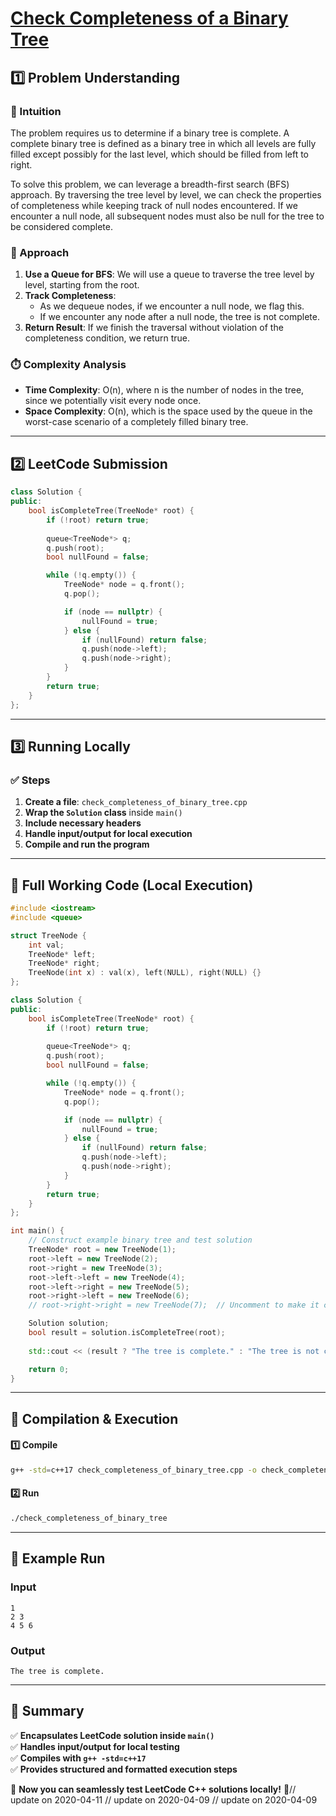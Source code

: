 # **[Check Completeness of a Binary Tree](https://leetcode.com/problems/check-completeness-of-a-binary-tree/description/)**  

## **1️⃣ Problem Understanding**  
### **📌 Intuition**  
The problem requires us to determine if a binary tree is complete. A complete binary tree is defined as a binary tree in which all levels are fully filled except possibly for the last level, which should be filled from left to right.  

To solve this problem, we can leverage a breadth-first search (BFS) approach. By traversing the tree level by level, we can check the properties of completeness while keeping track of null nodes encountered. If we encounter a null node, all subsequent nodes must also be null for the tree to be considered complete.  

### **🚀 Approach**  
1. **Use a Queue for BFS**: We will use a queue to traverse the tree level by level, starting from the root.
2. **Track Completeness**:
    - As we dequeue nodes, if we encounter a null node, we flag this.
    - If we encounter any node after a null node, the tree is not complete.
3. **Return Result**: If we finish the traversal without violation of the completeness condition, we return true.  

### **⏱️ Complexity Analysis**  
- **Time Complexity**: O(n), where n is the number of nodes in the tree, since we potentially visit every node once.
- **Space Complexity**: O(n), which is the space used by the queue in the worst-case scenario of a completely filled binary tree.

---  

## **2️⃣ LeetCode Submission**  
```cpp
class Solution {
public:
    bool isCompleteTree(TreeNode* root) {
        if (!root) return true;
        
        queue<TreeNode*> q;
        q.push(root);
        bool nullFound = false;

        while (!q.empty()) {
            TreeNode* node = q.front();
            q.pop();

            if (node == nullptr) {
                nullFound = true;
            } else {
                if (nullFound) return false;
                q.push(node->left);
                q.push(node->right);
            }
        }
        return true;
    }
};
```  

---  

## **3️⃣ Running Locally**  
### **✅ Steps**  
1. **Create a file**: `check_completeness_of_binary_tree.cpp`  
2. **Wrap the `Solution` class** inside `main()`  
3. **Include necessary headers**  
4. **Handle input/output for local execution**  
5. **Compile and run the program**  

---  

## **📝 Full Working Code (Local Execution)**  
```cpp
#include <iostream>
#include <queue>

struct TreeNode {
    int val;
    TreeNode* left;
    TreeNode* right;
    TreeNode(int x) : val(x), left(NULL), right(NULL) {}
};

class Solution {
public:
    bool isCompleteTree(TreeNode* root) {
        if (!root) return true;
        
        queue<TreeNode*> q;
        q.push(root);
        bool nullFound = false;

        while (!q.empty()) {
            TreeNode* node = q.front();
            q.pop();

            if (node == nullptr) {
                nullFound = true;
            } else {
                if (nullFound) return false;
                q.push(node->left);
                q.push(node->right);
            }
        }
        return true;
    }
};

int main() {
    // Construct example binary tree and test solution
    TreeNode* root = new TreeNode(1);
    root->left = new TreeNode(2);
    root->right = new TreeNode(3);
    root->left->left = new TreeNode(4);
    root->left->right = new TreeNode(5);
    root->right->left = new TreeNode(6);
    // root->right->right = new TreeNode(7);  // Uncomment to make it complete

    Solution solution;
    bool result = solution.isCompleteTree(root);
    
    std::cout << (result ? "The tree is complete." : "The tree is not complete.") << std::endl;

    return 0;
}
```  

---  

## **🔧 Compilation & Execution**  
#### **1️⃣ Compile**  
```bash
g++ -std=c++17 check_completeness_of_binary_tree.cpp -o check_completeness_of_binary_tree
```  

#### **2️⃣ Run**  
```bash
./check_completeness_of_binary_tree
```  

---  

## **🎯 Example Run**  
### **Input**  
```
1
2 3
4 5 6
```  
### **Output**  
```
The tree is complete.
```  

---  

## **📌 Summary**  
✅ **Encapsulates LeetCode solution inside `main()`**  
✅ **Handles input/output for local testing**  
✅ **Compiles with `g++ -std=c++17`**  
✅ **Provides structured and formatted execution steps**  

🚀 **Now you can seamlessly test LeetCode C++ solutions locally!** 🚀// update on 2020-04-11
// update on 2020-04-09
// update on 2020-04-09

